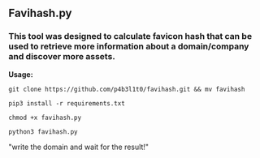 ## Favihash.py
### This tool was designed to calculate favicon hash that can be used to retrieve more information about a domain/company and discover more assets.

**Usage:**

`git clone https://github.com/p4b3l1t0/favihash.git && mv favihash`

`pip3 install -r requirements.txt`

`chmod +x favihash.py`

`python3 favihash.py`

"write the domain and wait for the result!"
